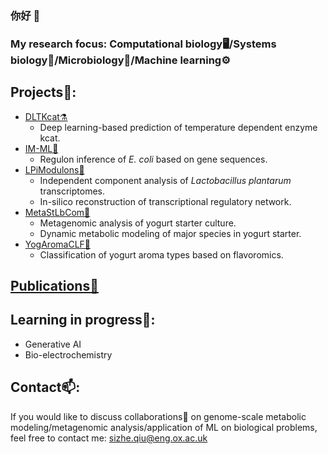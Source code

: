 ### 你好 👋
### My research focus: Computational biology🖥️/Systems biology🔢/Microbiology🦠/Machine learning⚙️
## Projects🌟:
- [DLTKcat⚗️](https://github.com/SizheQiu/DLTKcat)
  - Deep learning-based prediction of temperature dependent enzyme kcat.
- [IM-ML🦠](https://github.com/SBRG/IM-ML)
  - Regulon inference of *E. coli* based on gene sequences.
- [LPiModulons🧬](https://github.com/SizheQiu/LPiModulons)
  - Independent component analysis of *Lactobacillus plantarum* transcriptomes.
  - In-silico reconstruction of transcriptional regulatory network.
- [MetaStLbCom🧫](https://github.com/SizheQiu/MetaStLbCom)
  - Metagenomic analysis of yogurt starter culture.
  - Dynamic metabolic modeling of major species in yogurt starter.
- [YogAromaCLF🥛](https://github.com/SizheQiu/YogAromaCLF)
  - Classification of yogurt aroma types based on flavoromics.
## [Publications📑](https://scholar.google.com/citations?user=V43CQcsAAAAJ&hl=en)
## Learning in progress🌱:
- Generative AI
- Bio-electrochemistry
## Contact📫:
If you would like to discuss collaborations👯 on genome-scale metabolic modeling/metagenomic analysis/application of ML on biological problems,
feel free to contact me: <sizhe.qiu@eng.ox.ac.uk>
